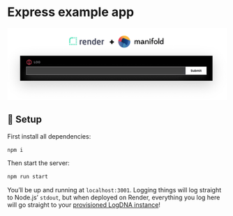 # Express example app

![](./.github/express-hello-world.png)

## 🔧 Setup

First install all dependencies:

```bash
npm i
```

Then start the server:

```bash
npm run start
```

You’ll be up and running at `localhost:3001`. Logging things will log straight to Node.js’ `stdout`,
but when deployed on Render, everything you log here will go straight to your
[provisioned LogDNA instance](https://dashboard.render.com/addons)!
